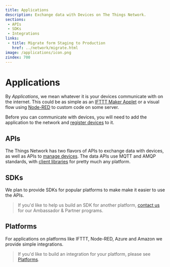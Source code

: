```yaml
---
title: Applications
description: Exchange data with Devices on The Things Network.
sections:
 - APIs
 - SDKs
 - Integrations
links:
 - title: Migrate form Staging to Production
   href: ../network/migrate.html
image: /applications/icon.png
zindex: 700
---
```


# Applications

By *Applications*, we mean whatever it is your devices communicate with on the internet. This could be as simple as an [IFTTT Maker Applet](https://ifttt.com/maker) or a visual flow using [Node-RED](nodered/) to custom code on some server.

Before you can communicate with devices, you will need to add the application to the network and [register devices](../devices/registration.md) to it.

## APIs

The Things Network has two flavors of APIs to exchange data with devices, as well as APIs to [manage devices](manager/). The data APIs use MQTT and AMQP standards, with [client libraries](https://github.com/mqtt/mqtt.github.io/wiki/libraries) for pretty much any platform.

## SDKs

We plan to provide SDKs for popular platforms to make make it easier to use the APIs.

> If you'd like to help us build an SDK for another platform, [contact us](mailto:johan@thethingsnetwork.org) for our Ambassador & Partner programs.

## Platforms

For applications on platforms like IFTTT, Node-RED, Azure and Amazon we provide simple integrations.

> If you'd like to build an integration for your platform, please see [Platforms](../platforms).


